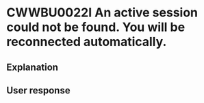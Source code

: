 # CWWBU0022I An active session could not be found. You will be reconnected automatically.

## Explanation

## User response